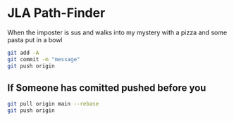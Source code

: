 # JLA Path-Finder

When the imposter is sus and walks into my mystery with a pizza and some pasta put in a bowl

``` bash
git add -A
git commit -m "message"
git push origin

```

## If Someone has comitted pushed before you

``` bash
git pull origin main --rebase
git push origin

```
